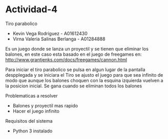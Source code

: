 # Actividad-4
Tiro parabolico

 - Kevin Vega Rodríguez - A01612430
 - Virna Valeria Salinas Berlanga - A01284888

Es un juego donde se lanza un proyectil y se tienen que eliminar los balones, en este caso esta basado en el juego de freegames en: http://www.grantjenks.com/docs/freegames/cannon.html

Para iniciar el tiro parabolico se pulsa en algun lugar de la pantalla despplegada y se iniciara el Tiro se ajusto el juego para que sea infinito de modo que aunque los balones choquen con la esquina izquierda vuelven a la posicion inicial. Se gana cuando se eliminan todos los balones

Problematicas a resolver
 - Balones y proyectil mas rapido
 - Hacer el juego infinito

 Requisitos del sistema
  - Python 3 instalado

